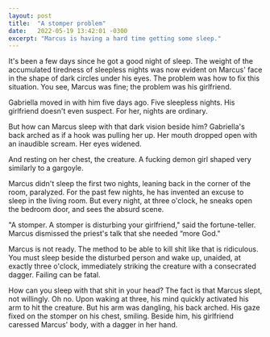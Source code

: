 ```yaml
---
layout: post
title:  "A stomper problem"
date:   2022-05-19 13:42:01 -0300
excerpt: "Marcus is having a hard time getting some sleep."
---
```


It's been a few days since he got a good night of sleep. The weight of the accumulated tiredness of sleepless nights was now evident on Marcus' face in the shape of dark circles under his eyes. The problem was how to fix this situation. You see, Marcus was fine; the problem was his girlfriend.

Gabriella moved in with him five days ago. Five sleepless nights. His girlfriend doesn't even suspect. For her, nights are ordinary.

But how can Marcus sleep with that dark vision beside him? Gabriella's back arched as if a hook was pulling her up. Her mouth dropped open with an inaudible scream. Her eyes widened.

And resting on her chest, the creature. A fucking demon girl shaped very similarly to a gargoyle.

Marcus didn't sleep the first two nights, leaning back in the corner of the room, paralyzed. For the past few nights, he has invented an excuse to sleep in the living room. But every night, at three o'clock, he sneaks open the bedroom door, and sees the absurd scene.

"A stomper. A stomper is disturbing your girlfriend," said the fortune-teller. Marcus dismissed the priest's talk that she needed “more God."

Marcus is not ready. The method to be able to kill shit like that is ridiculous. You must sleep beside the disturbed person and wake up, unaided, at exactly three o'clock, immediately striking the creature with a consecrated dagger. Failing can be fatal.

How can you sleep with that shit in your head? The fact is that Marcus slept, not willingly. Oh no. Upon waking at three, his mind quickly activated his arm to hit the creature. But his arm was dangling, his back arched. His gaze fixed on the stomper on his chest, smiling. Beside him, his girlfriend caressed Marcus' body, with a dagger in her hand.

